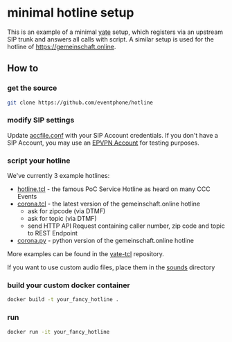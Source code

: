 # minimal hotline setup

This is an example of a minimal [yate](https://docs.yate.ro/wiki/Main_Page) setup, which registers via an upstream SIP trunk and answers all calls with script. A similar setup is used for the hotline of https://gemeinschaft.online.

## How to

### get the source

``` sh
git clone https://github.com/eventphone/hotline
```

### modify SIP settings

Update [accfile.conf](config/accfile.conf) with your SIP Account credentials. If you don't have a SIP Account, you may use an [EPVPN Account](https://eventphone.de/doku/epvpn) for testing purposes.

### script your hotline

We've currently 3 example hotlines:

- [hotline.tcl](hotline/hotline.tcl) - the famous PoC Service Hotline as heard on many CCC Events
- [corona.tcl](hotline/corona.tcl) - the latest version of the gemeinschaft.online hotline
  - ask for zipcode (via DTMF)
  - ask for topic (via DTMF)
  - send HTTP API Request containing caller number, zip code and topic to REST Endpoint
- [corona.py](hotline/corona.py) - python version of the gemeinschaft.online hotline

More examples can be found in the [yate-tcl](https://github.com/bef/yate-tcl) repository.

If you want to use custom audio files, place them in the [sounds](sounds) directory

### build your custom docker container

``` sh
docker build -t your_fancy_hotline .
```

### run

``` sh
docker run -it your_fancy_hotline
```
